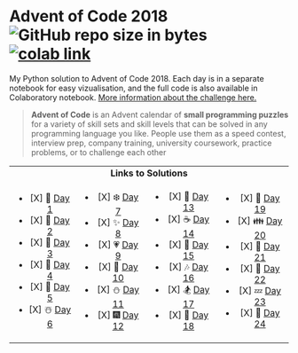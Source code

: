 # Advent of Code 2018  ![GitHub repo size in bytes](https://img.shields.io/github/repo-size/ameroyer/advent_of_code_2018.svg)  [![colab link](https://camo.githubusercontent.com/52feade06f2fecbf006889a904d221e6a730c194/68747470733a2f2f636f6c61622e72657365617263682e676f6f676c652e636f6d2f6173736574732f636f6c61622d62616467652e737667)](https://colab.research.google.com/drive/1x0CnzAg524k2Mt-89BaTXP8rLS6KHUKm)

My Python solution to Advent of Code 2018. Each day is in a separate notebook for easy vizualisation, and the full code is also available in Colaboratory notebook. [More information about the challenge here.](https://adventofcode.com/2018)

> **Advent of Code** is an Advent calendar of **small programming puzzles** for a variety of skill sets and skill levels that can be solved in any programming language you like. 
People use them as a speed contest, interview prep, company training, university coursework, practice problems, or to challenge each other


<table style='text-align:center'>
 <tr>
  <td colspan="4" align='center'><b>Links to Solutions</b></td>
 </tr>
 
 <tr>
  <td>
   <ul>
    <li> [X] 🎅 <a href="https://github.com/ameroyer/advent_of_code_2018/blob/master/day01.ipynb">Day 1</a>
    <li> [X] 🎁 <a href="https://github.com/ameroyer/advent_of_code_2018/blob/master/day02.ipynb">Day 2</a>
    <li> [X] 🎄 <a href="https://github.com/ameroyer/advent_of_code_2018/blob/master/day03.ipynb">Day 3</a>
    <li> [X] 🌠 <a href="https://github.com/ameroyer/advent_of_code_2018/blob/master/day04.ipynb">Day 4</a>
    <li> [X] 🍰 <a href="https://github.com/ameroyer/advent_of_code_2018/blob/master/day05.ipynb">Day 5</a>
    <li> [X] ☃️ <a href="https://github.com/ameroyer/advent_of_code_2018/blob/master/day06.ipynb">Day 6</a>
   </ul>
  </td>
  
  <td>
   <ul>
    <li> [X] ❄️ <a href="https://github.com/ameroyer/advent_of_code_2018/blob/master/day07.ipynb">Day 7</a>
    <li> [X] ✨ <a href="https://github.com/ameroyer/advent_of_code_2018/blob/master/day08.ipynb">Day 8</a> 
    <li> [X] 💗 <a href="https://github.com/ameroyer/advent_of_code_2018/blob/master/day09.ipynb">Day 9</a>
    <li> [X] 🍬 <a href="https://github.com/ameroyer/advent_of_code_2018/blob/master/day10.ipynb">Day 10</a> 
    <li> [X] ⛄ <a href="https://github.com/ameroyer/advent_of_code_2018/blob/master/day11.ipynb">Day 11</a>
    <li> [X] 🎆 <a href="https://github.com/ameroyer/advent_of_code_2018/blob/master/day12.ipynb">Day 12</a> 
   </ul>
  </td>
  
  <td>
   <ul>
    <li> [X] 🍭 <a href="https://github.com/ameroyer/advent_of_code_2018/blob/master/day13.ipynb">Day 13</a>
    <li> [X] ☕ <a href="https://github.com/ameroyer/advent_of_code_2018/blob/master/day14.ipynb">Day 14</a> 
    <li> [X] 🌰 <a href="https://github.com/ameroyer/advent_of_code_2018/blob/master/day15.ipynb">Day 15</a>
    <li> [X] 🎶 <a href="https://github.com/ameroyer/advent_of_code_2018/blob/master/day16.ipynb">Day 16</a> 
    <li> [X] 🏂 <a href="https://github.com/ameroyer/advent_of_code_2018/blob/master/day17.ipynb">Day 17</a>
    <li> [X] 🍠 <a href="https://github.com/ameroyer/advent_of_code_2018/blob/master/day18.ipynb">Day 18</a> 
   </ul>
  </td>
    
  <td>
   <ul>
    <li> [X] 🍫 <a href="https://github.com/ameroyer/advent_of_code_2018/blob/master/day19.ipynb">Day 19</a>
    <li> [X] 👪 <a href="https://github.com/ameroyer/advent_of_code_2018/blob/master/day20.ipynb">Day 20</a> 
    <li> [X] 🍪 <a href="https://github.com/ameroyer/advent_of_code_2018/blob/master/day21.ipynb">Day 21</a>
    <li> [X] 🎀 <a href="https://github.com/ameroyer/advent_of_code_2018/blob/master/day22.ipynb">Day 22</a> 
    <li> [X] 💤 <a href="https://github.com/ameroyer/advent_of_code_2018/blob/master/day23.ipynb">Day 23</a>
    <li> [X] 🎉 <a href="https://github.com/ameroyer/advent_of_code_2018/blob/master/day24.ipynb">Day 24</a>
   </ul>
  </td>
 </tr>
</table>
